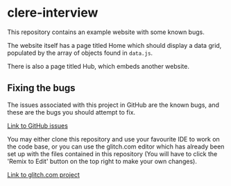 # clere-interview
This repository contains an example website with some known bugs.

The website itself has a page titled Home which should display a data grid,
populated by the array of objects found in `data.js`.

There is also a page titled Hub, which embeds another website.

## Fixing the bugs
The issues associated with this project in GitHub are the known bugs, and these
are the bugs you should attempt to fix.

[Link to GitHub issues](https://github.com/deltabrot/clere-interview/issues)

You may either clone this repository and use your favourite IDE to work on the
code base, or you can use the glitch.com editor which has already been
set up with the files contained in this repository (You will have to click
the 'Remix to Edit' button on the top right to make your own changes).

[Link to glitch.com project](https://glitch.com/edit/#!/clere-interview?path=index.html)
